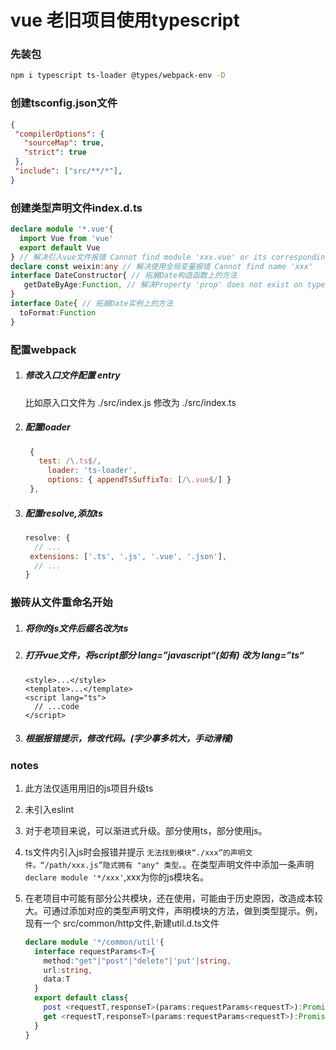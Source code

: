 # vue 老旧项目使用typescript

### 先装包

```bash
npm i typescript ts-loader @types/webpack-env -D
```

### 创建tsconfig.json文件

 ```json
{
  "compilerOptions": {
    "sourceMap": true,
    "strict": true
  },
  "include": ["src/**/*"],
}

 ```

### 创建类型声明文件index.d.ts

```typescript
declare module '*.vue'{
  import Vue from 'vue'
  export default Vue
} // 解决引入vue文件报错 Cannot find module 'xxx.vue' or its corresponding type declarations.
declare const weixin:any // 解决使用全局变量报错 Cannot find name 'xxx'
interface DateConstructor{ // 拓展Date构造函数上的方法 
   getDateByAge:Function, // 解决Property 'prop' does not exist on type 'typeXXX'. 此类报错
}
interface Date{ // 拓展Date实例上的方法
  toFormat:Function
}

```

### 配置webpack

1. ##### 修改入口文件配置 entry

   比如原入口文件为 ./src/index.js 修改为 ./src/index.ts 

2. ##### 配置loader

   ```javascript
    {
      test: /\.ts$/,
        loader: 'ts-loader',
        options: { appendTsSuffixTo: [/\.vue$/] }
    },
   ```

3. ##### 配置resolve,添加ts

   ```js
   resolve: {
     // ...
   	extensions: ['.ts', '.js', '.vue', '.json'],
     // ...
   }
   ```

   

### 搬砖从文件重命名开始

 1. ##### 将你的js文件后缀名改为ts

 2. ##### 打开vue文件，将script部分 lang=”javascript“(如有) 改为 lang=”ts“

    ```vue
    <style>...</style>
    <template>...</template>
    <script lang="ts">
      // ...code
    </script>
    ```

 3. ##### 根据报错提示，修改代码。(字少事多坑大，手动滑稽)

### notes

1. 此方法仅适用用旧的js项目升级ts

2. 未引入eslint

3. 对于老项目来说，可以渐进式升级。部分使用ts，部分使用js。

4. ts文件内引入js时会报错并提示 `无法找到模块“./xxx”的声明文件。“/path/xxx.js”隐式拥有 "any" 类型。`。在类型声明文件中添加一条声明  `declare module '*/xxx'`,xxx为你的js模块名。

5. 在老项目中可能有部分公共模块，还在使用，可能由于历史原因，改造成本较大。可通过添加对应的类型声明文件，声明模块的方法，做到类型提示。例，现有一个 src/common/http文件,新建util.d.ts文件

   ```typescript
   declare module '*/common/util'{
     interface requestParams<T>{
       method:"get"|"post"|"delete"|'put'|string,
       url:string,
       data:T
     }
     export default class{
       post <requestT,responseT>(params:requestParams<requestT>):Promise<responseT>
       get <requestT,responseT>(params:requestParams<requestT>):Promise<responseT>
     }
   }
   ```

   

